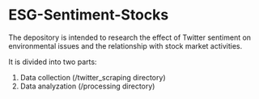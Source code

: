 # ESG-Sentiment-Stocks

The depository is intended to research the effect of Twitter sentiment on environmental issues and the relationship with stock market activities.

It is divided into two parts:
1. Data collection (/twitter_scraping directory)
2. Data analyzation (/processing directory)
